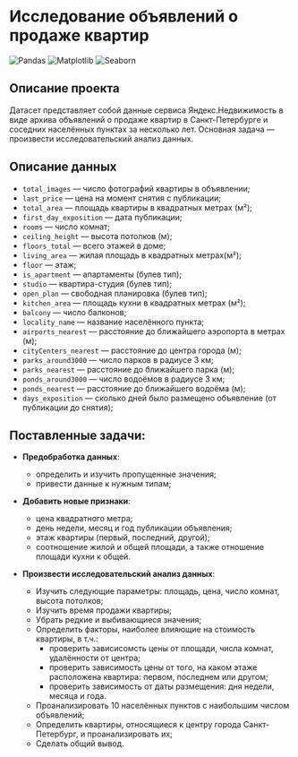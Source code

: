 # Исследование объявлений о продаже квартир

![Pandas](https://img.shields.io/badge/Pandas-1.2-blue.svg) ![Matplotlib](https://img.shields.io/badge/matplotlib-3.4-white.svg) ![Seaborn](https://img.shields.io/badge/seaborn-0.11-green.svg) 


## Описание проекта
Датасет представляет собой данные сервиса Яндекс.Недвижимость в виде архива объявлений о продаже квартир в Санкт-Петербурге и соседних населённых пунктах за несколько лет. Основная задача — произвести исследовательский анализ данных.

## Описание данных

- `total_images` — число фотографий квартиры в объявлении;
- `last_price` — цена на момент снятия с публикации;
- `total_area` — площадь квартиры в квадратных метрах (м²);
- `first_day_exposition` — дата публикации;
- `rooms` — число комнат;
- `ceiling_height` — высота потолков (м);
- `floors_total` — всего этажей в доме;
- `living_area` — жилая площадь в квадратных метрах(м²);
- `floor` — этаж;
- `is_apartment` — апартаменты (булев тип);
- `studio` — квартира-студия (булев тип);
- `open_plan` — свободная планировка (булев тип);
- `kitchen_area` — площадь кухни в квадратных метрах (м²);
- `balcony` — число балконов;
- `locality_name` — название населённого пункта;
- `airports_nearest` — расстояние до ближайшего аэропорта в метрах (м);
- `cityCenters_nearest` — расстояние до центра города (м);
- `parks_around3000` — число парков в радиусе 3 км;
- `parks_nearest` — расстояние до ближайшего парка (м);
- `ponds_around3000` — число водоёмов в радиусе 3 км;
- `ponds_nearest` — расстояние до ближайшего водоёма (м);
- `days_exposition` — сколько дней было размещено объявление (от публикации до снятия);


## Поставленные задачи:

- **Предобработка данных**:
  - определить и изучить пропущенные значения;
  - привести данные к нужным типам;

- **Добавить новые признаки**:
  - цена квадратного метра;
  - день недели, месяц и год публикации объявления;
  - этаж квартиры (первый, последний, другой);
  - соотношение жилой и общей площади, а также отношение площади кухни к общей.

- **Произвести исследовательский анализ данных**:
  - Изучить следующие параметры: площадь, цена, число комнат, высота потолков;
  - Изучить время продажи квартиры;
  - Убрать редкие и выбивающиеся значения;
  - Определить факторы, наиболее влияющие на стоимость квартиры, в т.ч.:
    - проверить зависисомсть цены от площади, числа комнат, удалённости от центра;
    - проверить зависимость цены от того, на каком этаже расположена квартира: первом, последнем или другом;
    - проверить зависимость от даты размещения: дня недели, месяца и года.
  - Проанализировать 10 населённых пунктов с наибольшим числом объявлений;
  - Определить квартиры, относящиеся к центру города Санкт-Петербург, и проанализировать их;
  - Сделать общий вывод.

